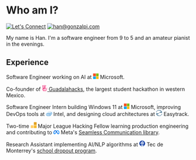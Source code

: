 # Who am I?

[![Let's Connect](https://shields.io/badge/let's%20connect!-blue?logo=linkedin&style=for-the-badge)](https://www.linkedin.com/in/hanrodz/)
[![han@gonzalpi.com](https://shields.io/badge/%F0%9F%93%AC%20han@gonzalpi.com-beige?style=for-the-badge)](mailto:han@gonzalpi.com)

My name is Han. I'm a software engineer from 9 to 5 and an amateur pianist in the evenings.

## Experience

Software Engineer working on AI at ![Microsoft](logos/msft.png) Microsoft.

Co-founder of [![Guadalahacks](logos/guadalahacks.png) Guadalahacks](https://guadalahacks.com), the largest student hackathon in western Mexico.

Software Engineer Intern building Windows 11 at ![Microsoft](logos/msft.png) Microsoft, improving DevOps tools at ![Intel](logos/intel.png) Intel, and designing cloud architectures at ![Easytrack](logos/easytrack.png) Easytrack.

Two-time ![Major League Hacking](logos/mlh.png) Major League Hacking Fellow learning production engineering and contributing to ![Meta](logos/meta.png) Meta's [Seamless Communication library](https://github.com/facebookresearch/seamless_communication).

Research Assistant implementing AI/NLP algorithms at ![Tec de Monterrey](logos/tec.png) Tec de Monterrey's [school dropout program](https://fairlac.iadb.org/en/piloto/abandono-escolar-jalisco).
